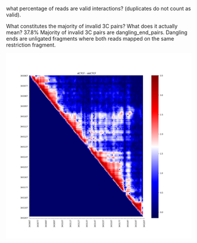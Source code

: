 what percentage of reads are valid interactions? (duplicates do not count as valid).

What constitutes the majority of invalid 3C pairs? What does it actually mean?
37.8% 
Majority of invalid 3C pairs are dangling_end_pairs. Dangling ends are unligated fragments where both reads mapped on the same restriction fragment. 

![This is an image](https://github.com/Wongolini/qbb2022-answers/blob/main/week6/figures/dCTCF%20-%20ddCTCF.png)
